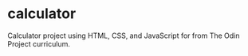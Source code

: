 # calculator
Calculator project using HTML, CSS, and JavaScript for from The Odin Project curriculum.
